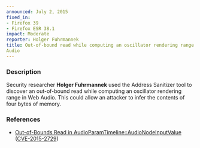 ```yaml
---
announced: July 2, 2015
fixed_in:
- Firefox 39
- Firefox ESR 38.1
impact: Moderate
reporter: Holger Fuhrmannek
title: Out-of-bound read while computing an oscillator rendering range in Web
Audio
---
```


<h3>Description</h3>

<p>Security researcher <strong>Holger Fuhrmannek</strong> used the Address
Sanitizer tool to discover an out-of-bound read while computing an oscillator
rendering range in Web Audio. This could allow an attacker to infer the contents
of four bytes of memory.
</p>

<h3>References</h3>

<ul>
  <li><a href="https://bugzilla.mozilla.org/show_bug.cgi?id=1122218">
       Out-of-Bounds Read in AudioParamTimeline::AudioNodeInputValue</a>
(<a href="http://cve.mitre.org/cgi-bin/cvename.cgi?name=CVE-2015-2729"
class="ex-ref">CVE-2015-2729</a>)</li>
</ul>



